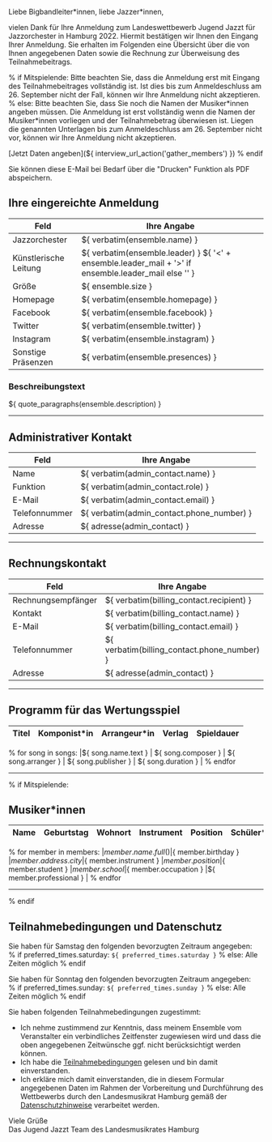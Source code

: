 Liebe Bigbandleiter\*innen, liebe Jazzer\*innen,

vielen Dank für Ihre Anmeldung zum Landeswettbewerb Jugend Jazzt für Jazzorchester
in Hamburg 2022. Hiermit bestätigen wir Ihnen den Eingang Ihrer Anmeldung. Sie
erhalten im Folgenden eine Übersicht über die von Ihnen angegebenen Daten sowie
die Rechnung zur Überweisung des Teilnahmebeitrags.

% if Mitspielende:
Bitte beachten Sie, dass die Anmeldung erst mit Eingang des Teilnahmebeitrages vollständig ist.
Ist dies bis zum Anmeldeschluss am 26. September nicht der Fall, können wir Ihre Anmeldung nicht akzeptieren.
% else:
Bitte beachten Sie, dass Sie noch die Namen der Musiker\*innen angeben müssen.
Die Anmeldung ist erst vollständig wenn die Namen der Musiker\*innen vorliegen
und der Teilnahmebetrag überwiesen ist.
Liegen die genannten Unterlagen bis zum Anmeldeschluss am 26. September nicht vor,
können wir Ihre Anmeldung nicht akzeptieren.

[Jetzt Daten angeben](${ interview_url_action('gather_members') })
% endif

Sie können diese E-Mail bei Bedarf über die "Drucken" Funktion als PDF abspeichern.

## Ihre eingereichte Anmeldung
|Feld                  |Ihre Angabe                                                                                                 |
|----------------------|------------------------------------------------------------------------------------------------------------|
|Jazzorchester         |${ verbatim(ensemble.name) }                                                                                |
|Künstlerische Leitung |${ verbatim(ensemble.leader) } ${ '&lt;' + ensemble.leader_mail + '&gt;' if ensemble.leader_mail else '' }  |
|Größe                 |${ ensemble.size }                                                                                          |
|Homepage              |${ verbatim(ensemble.homepage) }                                                                            |
|Facebook              |${ verbatim(ensemble.facebook) }                                                                            |
|Twitter               |${ verbatim(ensemble.twitter) }                                                                             |
|Instagram             |${ verbatim(ensemble.instagram) }                                                                           |
|Sonstige Präsenzen    |${ verbatim(ensemble.presences) }                                                                           |

### Beschreibungstext

${ quote_paragraphs(ensemble.description) }

---

## Administrativer Kontakt

|Feld           |Ihre Angabe                               |
|---------------|------------------------------------------|
|Name           |${ verbatim(admin_contact.name) }         |
|Funktion       |${ verbatim(admin_contact.role) }         |
|E-Mail         |${ verbatim(admin_contact.email) }        |
|Telefonnummer  |${ verbatim(admin_contact.phone_number) } |
|Adresse        |${ adresse(admin_contact) }               |

---

## Rechnungskontakt

|Feld               |Ihre Angabe                                  |
|-------------------|---------------------------------------------|
|Rechnungsempfänger |${ verbatim(billing_contact.recipient) }     |
|Kontakt            |${ verbatim(billing_contact.name) }          |
|E-Mail             |${ verbatim(billing_contact.email) }         |
|Telefonnummer      |${ verbatim(billing_contact.phone_number) }  |
|Adresse            |${ adresse(admin_contact) }                  |

---

## Programm für das Wertungsspiel

|Titel |Komponist\*in |Arrangeur\*in |Verlag |Spieldauer |
|------|--------------|--------------|-------|-----------|
% for song in songs:
|${ song.name.text } | ${ song.composer } | ${ song.arranger } | ${ song.publisher } | ${ song.duration } |
% endfor

---
% if Mitspielende:
## Musiker\*innen

|Name |Geburtstag |Wohnort |Instrument |Position |Schüler\*in |Schule |Tätigkeit |Profi |
|-----|-----------|--------|-----------|---------|------------|-------|----------|------|
% for member in members:
|${ member.name.full() } |${ member.birthday } |${ member.address.city } |${ member.instrument } |${ member.position } |${ member.student } |${ member.school } |${ member.occupation } |${ member.professional } |
% endfor

---
% endif

## Teilnahmebedingungen und Datenschutz

Sie haben für Samstag den folgenden bevorzugten Zeitraum angegeben:  
% if preferred_times.saturday:
`${ preferred_times.saturday }`
% else:
Alle Zeiten möglich
% endif

Sie haben für Sonntag den folgenden bevorzugten Zeitraum angegeben:  
% if preferred_times.sunday:
`${ preferred_times.sunday }`
% else:
Alle Zeiten möglich
% endif

Sie haben folgenden Teilnahmebedingungen zugestimmt:

- Ich nehme zustimmend zur Kenntnis, dass meinem Ensemble vom Veranstalter ein verbindliches Zeitfenster zugewiesen wird und dass die oben angegebenen Zeitwünsche ggf. nicht berücksichtigt werden können.
- Ich habe die [Teilnahmebedingungen](https://jugendjazzt-hamburg.de/images/2022/Ausschreibung_Hamburger_Landeswettbewerb_Jugend_jazzt_2022.pdf) gelesen und bin damit einverstanden.
- Ich erkläre mich damit einverstanden, die in diesem Formular angegebenen Daten im Rahmen der Vorbereitung und Durchführung des Wettbewerbs durch den Landesmusikrat Hamburg gemäß der [Datenschutzhinweise](/packagestatic/docassemble.lmrhh/datenschutzhinweise.html) verarbeitet werden.

Viele Grüße  
Das Jugend Jazzt Team des Landesmusikrates Hamburg
